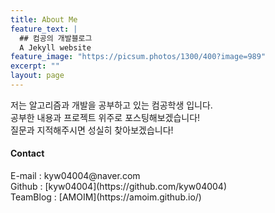 ```yaml
---
title: About Me
feature_text: |
  ## 컴공의 개발블로그
  A Jekyll website
feature_image: "https://picsum.photos/1300/400?image=989"
excerpt: ""
layout: page
---
```

저는 알고리즘과 개발을 공부하고 있는 컴공학생 입니다. <br>
공부한 내용과 프로젝트 위주로 포스팅해보겠습니다! <br>
질문과 지적해주시면 성실히 찾아보겠습니다!

<h4>Contact</h4>
E-mail : kyw04004@naver.com <br>
Github : [kyw04004](https://github.com/kyw04004) <br>
TeamBlog : [AMOIM](https://amoim.github.io/)

